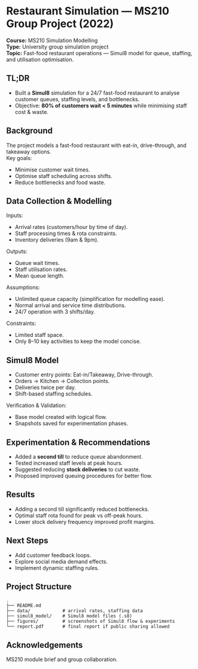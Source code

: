 # Restaurant Simulation — MS210 Group Project (2022)

**Course:** MS210 Simulation Modelling  
**Type:** University group simulation project  
**Topic:** Fast-food restaurant operations — Simul8 model for queue, staffing, and utilisation optimisation.

## TL;DR
- Built a **Simul8** simulation for a 24/7 fast-food restaurant to analyse customer queues, staffing levels, and bottlenecks.
- Objective: **80% of customers wait < 5 minutes** while minimising staff cost & waste.

## Background
The project models a fast-food restaurant with eat-in, drive-through, and takeaway options.  
Key goals:
- Minimise customer wait times.
- Optimise staff scheduling across shifts.
- Reduce bottlenecks and food waste.

## Data Collection & Modelling
Inputs:
- Arrival rates (customers/hour by time of day).
- Staff processing times & rota constraints.
- Inventory deliveries (9am & 9pm).

Outputs:
- Queue wait times.
- Staff utilisation rates.
- Mean queue length.

Assumptions:
- Unlimited queue capacity (simplification for modelling ease).
- Normal arrival and service time distributions.
- 24/7 operation with 3 shifts/day.

Constraints:
- Limited staff space.
- Only 8–10 key activities to keep the model concise.

## Simul8 Model
- Customer entry points: Eat-in/Takeaway, Drive-through.
- Orders → Kitchen → Collection points.
- Deliveries twice per day.
- Shift-based staffing schedules.

Verification & Validation:
- Base model created with logical flow.
- Snapshots saved for experimentation phases.

## Experimentation & Recommendations
- Added a **second till** to reduce queue abandonment.
- Tested increased staff levels at peak hours.
- Suggested reducing **stock deliveries** to cut waste.
- Proposed improved queuing procedures for better flow.

## Results
- Adding a second till significantly reduced bottlenecks.
- Optimal staff rota found for peak vs off-peak hours.
- Lower stock delivery frequency improved profit margins.

## Next Steps
- Add customer feedback loops.
- Explore social media demand effects.
- Implement dynamic staffing rules.

## Project Structure
```
.
├── README.md
├── data/            # arrival rates, staffing data
├── simul8_model/    # Simul8 model files (.s8)
├── figures/         # screenshots of Simul8 flow & experiments
└── report.pdf       # final report if public sharing allowed
```



## Acknowledgements
MS210 module brief and group collaboration.
